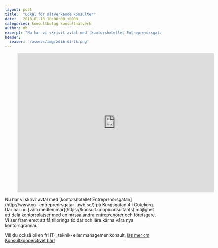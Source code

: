 ```yaml
---
layout: post
title:  "Lokal för nätverkande konsulter"
date:   2018-01-18 10:00:00 +0100
categories: konsultbolag konsultnätverk
author: mb
excerpt: "Nu har vi skrivit avtal med [kontorshotellet Entreprenörsgatan](http://www.xn--entreprenrsgatan-uwb.se/) på Kungsgatan 4 i Göteborg. Där har nu [våra medlemmar](https://konsult.coop/consultants) möjlighet att dela kontorsplatser med en massa andra entreprenörer och företagare. Vi ser fram emot att få tillbringa tid där och lära känna våra nya kontorsgrannar."
header:
  teaser: "/assets/img/2018-01-18.png"
---
```

<figure class="one">
    <iframe src="https://www.google.com/maps/embed?pb=!1m18!1m12!1m3!1d3458.194966518129!2d11.961144238192535!3d57.70210456710229!2m3!1f0!2f0!3f0!3m2!1i1024!2i768!4f13.1!3m3!1m2!1s0x0%3A0xf57415e6f5455b21!2sEntrepren%C3%B6rsgatan!5e0!3m2!1ssv!2sse!4v1516276536716" width="636" height="450" frameborder="0" style="border:0" allowfullscreen></iframe>
</figure>
Nu har vi skrivit avtal med [kontorshotellet Entreprenörsgatan](http://www.xn--entreprenrsgatan-uwb.se/) på Kungsgatan 4 i Göteborg. Där har nu [våra medlemmar](https://konsult.coop/consultants) möjlighet att dela kontorsplatser med en massa andra entreprenörer och företagare. Vi ser fram emot att få tillbringa tid där och lära känna våra nya kontorsgrannar.

Vill du också bli en fri IT-, teknik- eller managementkonsult, [läs mer om Konsultkooperativet här!](https://konsult.coop)

